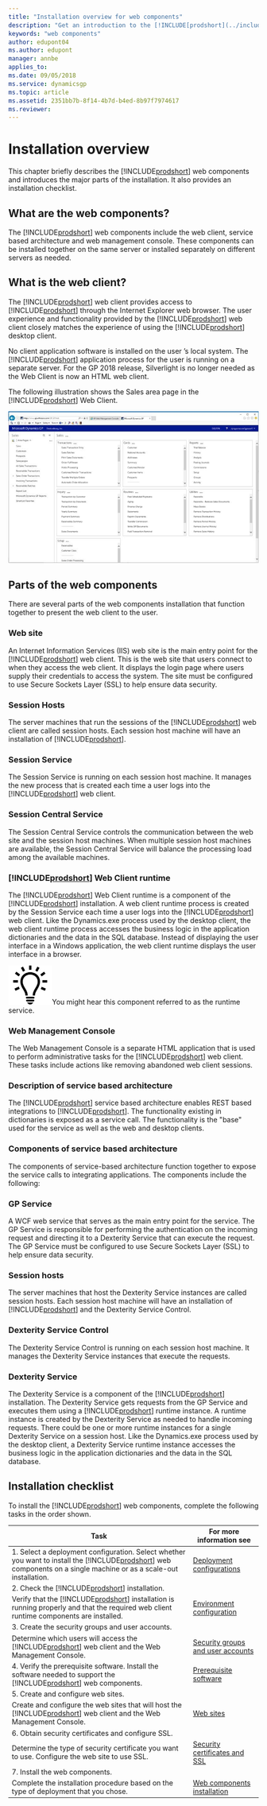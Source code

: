 ```yaml
---
title: "Installation overview for web components"
description: "Get an introduction to the [!INCLUDE[prodshort](../includes/prodshort.md)] web components and introduces the major parts of the installation."
keywords: "web components"
author: edupont04
ms.author: edupont
manager: annbe
applies_to: 
ms.date: 09/05/2018
ms.service: dynamicsgp
ms.topic: article
ms.assetid: 2351bb7b-8f14-4b7d-b4ed-8b97f7974617
ms.reviewer: 
---
```

<span id="_Toc498953269" class="anchor"></span>

# Installation overview

This chapter briefly describes the [!INCLUDE[prodshort](../includes/prodshort.md)] web components and introduces the major parts of the installation. It also provides an installation checklist.

## What are the web components?

The [!INCLUDE[prodshort](../includes/prodshort.md)] web components include the web client, service based architecture and web management console. These components can be installed together on the same server or installed separately on different servers as needed.

## What is the web client?

The [!INCLUDE[prodshort](../includes/prodshort.md)] web client provides access to [!INCLUDE[prodshort](../includes/prodshort.md)] through the Internet Explorer web browser. The user experience and functionality provided by the [!INCLUDE[prodshort](../includes/prodshort.md)] web client closely matches the experience of using the [!INCLUDE[prodshort](../includes/prodshort.md)] desktop client.

No client application software is installed on the user ’s local system. The [!INCLUDE[prodshort](../includes/prodshort.md)] application process for the user is running on a separate server. For the GP 2018 release, Silverlight is no longer needed as the Web Client is now an HTML web client.

The following illustration shows the Sales area page in the [!INCLUDE[prodshort](../includes/prodshort.md)] Web Client.

![shows the sales area homescreen in dynamics gp in a browser.](media/web-client-homescreen-sales.png "Sales homescreen")  

## Parts of the web components

There are several parts of the web components installation that function together to present the web client to the user.

### Web site

An Internet Information Services (IIS) web site is the main entry point for the [!INCLUDE[prodshort](../includes/prodshort.md)] web client. This is the web site that users connect to when they access the web client. It displays the login page where users supply their credentials to access the system. The site must be configured to use Secure Sockets Layer (SSL) to help ensure data security.

### Session Hosts

The server machines that run the sessions of the [!INCLUDE[prodshort](../includes/prodshort.md)] web client are called session hosts. Each session host machine will have an installation of [!INCLUDE[prodshort](../includes/prodshort.md)].

### Session Service

The Session Service is running on each session host machine. It manages the new process that is created each time a user logs into the [!INCLUDE[prodshort](../includes/prodshort.md)] web client.

### Session Central Service

The Session Central Service controls the communication between the web site and the session host machines. When multiple session host machines are available, the Session Central Service will balance the processing load among the available machines.

### [!INCLUDE[prodshort](../includes/prodshort.md)] Web Client runtime

The [!INCLUDE[prodshort](../includes/prodshort.md)] Web Client runtime is a component of the [!INCLUDE[prodshort](../includes/prodshort.md)] installation. A web client runtime process is created by the Session Service each time a user logs into the [!INCLUDE[prodshort](../includes/prodshort.md)] web client. Like the Dynamics.exe process used by the desktop client, the web client runtime process accesses the business logic in the application dictionaries and the data in the SQL database. Instead of displaying the user interface in a Windows application, the web client runtime displays the user interface in a browser.

![displays a lightbulb to indication tips and tricks.](media/lightbulb.png "Lightbulb symbol")You might hear this component referred to as the runtime service.  

### Web Management Console

The Web Management Console is a separate HTML application that is used to perform administrative tasks for the [!INCLUDE[prodshort](../includes/prodshort.md)] web client. These tasks include actions like removing abandoned web client sessions.

### Description of service based architecture

The [!INCLUDE[prodshort](../includes/prodshort.md)] service based architecture enables REST based integrations to [!INCLUDE[prodshort](../includes/prodshort.md)]. The functionality existing in dictionaries is exposed as a service call. The functionality is the "base" used for the service as well as the web and desktop clients.

### Components of service based architecture

The components of service-based architecture function together to expose the service calls to integrating applications. The components include the following:

### GP Service

A WCF web service that serves as the main entry point for the service. The GP Service is responsible for performing the authentication on the incoming request and directing it to a Dexterity Service that can execute the request. The GP Service must be configured to use Secure Sockets Layer (SSL) to help ensure data security.

### Session hosts

The server machines that host the Dexterity Service instances are called session hosts. Each session host machine will have an installation of [!INCLUDE[prodshort](../includes/prodshort.md)] and the Dexterity Service Control.

### Dexterity Service Control

The Dexterity Service Control is running on each session host machine. It manages the Dexterity Service instances that execute the requests.

### Dexterity Service

The Dexterity Service is a component of the [!INCLUDE[prodshort](../includes/prodshort.md)] installation. The Dexterity Service gets requests from the GP Service and executes them using a [!INCLUDE[prodshort](../includes/prodshort.md)] runtime instance. A runtime instance is created by the Dexterity Service as needed to handle incoming requests. There could be one or more runtime instances for a single Dexterity Service on a session host. Like the Dynamics.exe process used by the desktop client, a Dexterity Service runtime instance accesses the business logic in the application dictionaries and the data in the SQL database.

## Installation checklist

To install the [!INCLUDE[prodshort](../includes/prodshort.md)] web components, complete the following tasks in the order shown.

| Task    | For more information see   |
|--------|---------------------------|
| 1. Select a deployment configuration. Select whether you want to install the [!INCLUDE[prodshort](../includes/prodshort.md)] web components on a single machine or as a scale-out installation. | [Deployment configurations](deployment-configurations.md)|  
| 2. Check the [!INCLUDE[prodshort](../includes/prodshort.md)] installation.
 Verify that the [!INCLUDE[prodshort](../includes/prodshort.md)] installation is running properly and that the required web client runtime components are installed.  | [Environment configuration](environment-configuration.md) |
| 3. Create the security groups and user accounts.
 Determine which users will access the [!INCLUDE[prodshort](../includes/prodshort.md)] web client and the Web Management Console.  | [Security groups and user accounts](security-groups-and-user-accounts.md)  |
| 4. Verify the prerequisite software. Install the software needed to support the [!INCLUDE[prodshort](../includes/prodshort.md)] web components.  | [Prerequisite software](prerequisite-software.md) |  
| 5. Create and configure web sites.
 Create and configure the web sites that will host the [!INCLUDE[prodshort](../includes/prodshort.md)] web client and the Web Management Console. | [Web sites](web-sites.md) |  
| 6. Obtain security certificates and configure SSL.
 Determine the type of security certificate you want to use. Configure the web site to use SSL. | [Security certificates and SSL](security-certificates-and-SSL.md) |  
| 7. Install the web components.
 Complete the installation procedure based on the type of deployment that you chose. | [Web components installation](web-components-installation.md)|  
